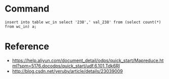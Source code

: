 # Command

```
insert into table wc_in select '238',' val_238' from (select count(*) from wc_in) a;
```

# Reference

 - https://help.aliyun.com/document_detail/odps/quick_start/Mapreduce.html?spm=5176.docodps/quick_start/udf.6.101.Tdk6RI
 - http://blog.csdn.net/yeruby/article/details/23039009